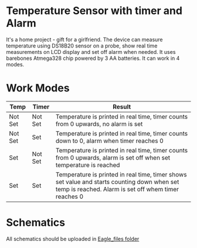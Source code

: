 # Temperature Sensor with timer and Alarm

It's a home project - gift for a girlfriend. The device can measure temperature using DS18B20 sensor on a probe, show real time measurements on LCD display and set off alarm when needed. It uses barebones Atmega328 chip powered by 3 AA batteries. It can work in 4 modes.

# Work Modes
Temp | Timer | Result
-------|-------|-------
Not Set | Not Set | Temperature is printed in real time, timer counts from 0 upwards, no alarm is set
Not Set | Set | Temperature is printed in real time, timer counts down to 0, alarm when timer reaches 0
Set | Not Set | Temperature is printed in real time, timer counts from 0 upwards, alarm is set off when set temperature is reached
Set | Set | Temperature is printed in real time, timer shows set value and starts counting down when set temp is reached. Alarm is set off whem timer reaches 0

# Schematics
All schematics should be uploaded in [Eagle_files folder](https://github.com/KFrydryk/Temp-Alarm/tree/master/Eagle_files)